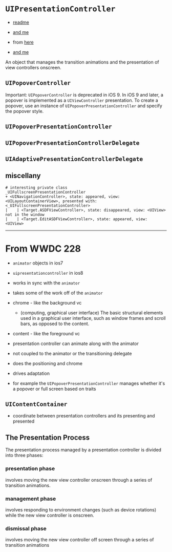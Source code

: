 # `UIPresentationController`

* [readme](https://www.raywenderlich.com/915-uipresentationcontroller-tutorial-getting-started)

* [and me](http://petersteinberger.com/blog/2015/uipresentationcontroller-popover-detection/)

* from [here](https://developer.apple.com/documentation/uikit/uipresentationcontroller)

* [and me](https://asciiwwdc.com/2014/sessions/228?q=uipresentationcontroller)

An object that manages the transition animations and the presentation of view controllers onscreen.

## ``UIPopoverController``
Important: `UIPopoverController` is deprecated in iOS 9. In iOS 9 and later, a popover is implemented as a `UIViewController` presentation. To create a popover, use an instance of `UIPopoverPresentationController` and specify the popover style.

## `UIPopoverPresentationController`
## `UIPopoverPresentationControllerDelegate`
## `UIAdaptivePresentationControllerDelegate`

## miscellany
```
# interesting private class
_UIFullscreenPresentationController
+ <UINavigationController>, state: appeared, view: <UILayoutContainerView>, presented with: <_UIFullscreenPresentationController>
|    | <Target.ASDFViewController>, state: disappeared, view: <UIView> not in the window
|    | <Target.EditASDFViewController>, state: appeared, view: <UIView>

```

----
# From WWDC 228

* `animator` objects in ios7
* `uipresentationcontroller` in ios8
* works in sync with the `animator`
* takes some of the work off of the `animator`

* chrome - like the background vc
  * (computing, graphical user interface) The basic structural elements used in a graphical user interface, such as window frames and scroll bars, as opposed to the content.

* content - like the foreground vc
* presentation controller can animate along with the animator
* not coupled to the animator or the transitioning delegate
* does the positioning and chrome
* drives adaptation

* for example the `UIPopoverPresentationController` manages whether it's a popover or full screen based on traits

## `UIContentContainer`
* coordinate between presentation controllers and its presenting and presented


## The Presentation Process
The presentation process managed by a presentation controller is divided into three phases:

### presentation phase
involves moving the new view controller onscreen through a series of transition animations.

### management phase
involves responding to environment changes (such as device rotations) while the new view controller is onscreen.

### dismissal phase
involves moving the new view controller off screen through a series of transition animations

